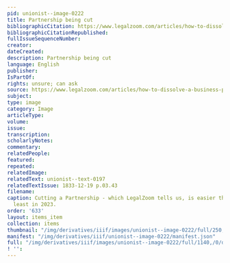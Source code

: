 ```yaml
---
pid: unionist--image-0222
title: Partnership being cut
bibliographicCitation: https://www.legalzoom.com/articles/how-to-dissolve-a-business-partnership
bibliographicCitationRepublished: 
fullIssueSequenceNumber: 
creator: 
dateCreated: 
description: Partnership being cut
language: English
publisher: 
IsPartOf: 
rights: unsure; can ask
source: https://www.legalzoom.com/articles/how-to-dissolve-a-business-partnership
subject: 
type: image
category: Image
articleType: 
volume: 
issue: 
transcription: 
scholarlyNotes: 
commentary: 
relatedPeople: 
featured: 
repeated: 
relatedImage: 
relatedText: unionist--text-0197
relatedTextIssue: 1833-12-19 p.03.43
filename: 
caption: Cutting a Partnership - which LegalZoom tells us, is easier than you'd think...at
  least in 2023.
order: '633'
layout: items_item
collection: items
thumbnail: "/img/derivatives/iiif/images/unionist--image-0222/full/250,/0/default.jpg"
manifest: "/img/derivatives/iiif/unionist--image-0222/manifest.json"
full: "/img/derivatives/iiif/images/unionist--image-0222/full/1140,/0/default.jpg"
! '': 
---
```

